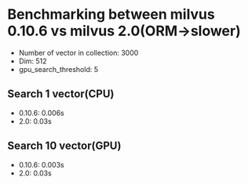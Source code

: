 # Benchmarking between milvus 0.10.6 vs milvus 2.0(ORM->slower)
+ Number of vector in collection: 3000
+ Dim: 512
+ gpu_search_threshold: 5
## Search 1 vector(CPU)
+ 0.10.6: 0.006s
+ 2.0: 0.03s

## Search 10 vector(GPU)
+ 0.10.6: 0.003s
+ 2.0: 0.03s